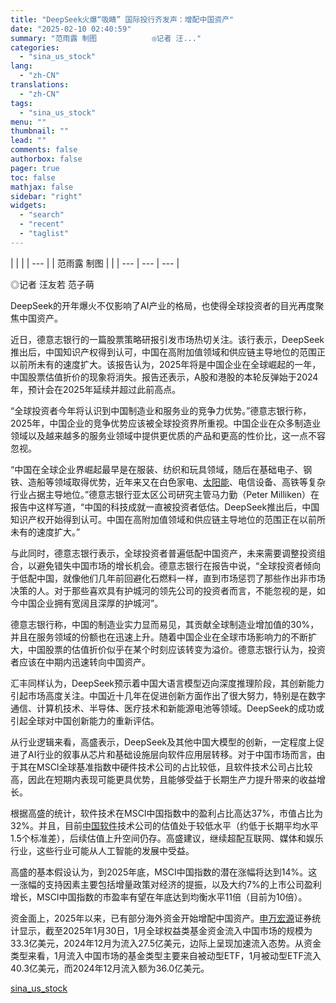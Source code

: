 ```yaml
---
title: "DeepSeek火爆“吸睛” 国际投行齐发声：增配中国资产"
date: "2025-02-10 02:40:59"
summary: "范雨露 制图         　　◎记者 汪..."
categories:
  - "sina_us_stock"
lang:
  - "zh-CN"
translations:
  - "zh-CN"
tags:
  - "sina_us_stock"
menu: ""
thumbnail: ""
lead: ""
comments: false
authorbox: false
pager: true
toc: false
mathjax: false
sidebar: "right"
widgets:
  - "search"
  - "recent"
  - "taglist"
---
```


| |  | | --- | | 范雨露 制图 | |
| --- | --- | --- |

◎记者 汪友若 范子萌

DeepSeek的开年爆火不仅影响了AI产业的格局，也使得全球投资者的目光再度聚焦中国资产。

近日，德意志银行的一篇股票策略研报引发市场热切关注。该行表示，DeepSeek推出后，中国知识产权得到认可，中国在高附加值领域和供应链主导地位的范围正以前所未有的速度扩大。该报告认为，2025年将是中国企业在全球崛起的一年，中国股票估值折价的现象将消失。报告还表示，A股和港股的本轮反弹始于2024年，预计会在2025年延续并超过此前高点。

“全球投资者今年将认识到中国制造业和服务业的竞争力优势。”德意志银行称，2025年，中国企业的竞争优势应该被全球投资界所重视。中国企业在众多制造业领域以及越来越多的服务业领域中提供更优质的产品和更高的性价比，这一点不容忽视。

“中国在全球企业界崛起最早是在服装、纺织和玩具领域，随后在基础电子、钢铁、造船等领域取得优势，近年来又在白色家电、[太阳能](https://finance.sina.com.cn/realstock/company/sz000591/nc.shtml)、电信设备、高铁等复杂行业占据主导地位。”德意志银行亚太区公司研究主管马力勤（Peter Milliken）在报告中这样写道，“中国的科技成就一直被投资者低估。DeepSeek推出后，中国知识产权开始得到认可。中国在高附加值领域和供应链主导地位的范围正在以前所未有的速度扩大。”

与此同时，德意志银行表示，全球投资者普遍低配中国资产，未来需要调整投资组合，以避免错失中国市场的增长机会。德意志银行在报告中说，“全球投资者倾向于低配中国，就像他们几年前回避化石燃料一样，直到市场惩罚了那些作出非市场决策的人。对于那些喜欢具有护城河的领先公司的投资者而言，不能忽视的是，如今中国企业拥有宽阔且深厚的护城河”。

德意志银行称，中国的制造业实力显而易见，其贡献全球制造业增加值的30%，并且在服务领域的份额也在迅速上升。随着中国企业在全球市场影响力的不断扩大，中国股票的估值折价似乎在某个时刻应该转变为溢价。德意志银行认为，投资者应该在中期内迅速转向中国资产。

汇丰同样认为，DeepSeek预示着中国大语言模型迈向深度推理阶段，其创新能力引起市场高度关注。中国近十几年在促进创新方面作出了很大努力，特别是在数字通信、计算机技术、半导体、医疗技术和新能源电池等领域。DeepSeek的成功或引起全球对中国创新能力的重新评估。

从行业逻辑来看，高盛表示，DeepSeek及其他中国大模型的创新，一定程度上促进了AI行业的叙事从芯片和基础设施层向软件应用层转移。对于中国市场而言，由于其在MSCI全球基准指数中硬件技术公司的占比较低，且软件技术公司占比较高，因此在短期内表现可能更具优势，且能够受益于长期生产力提升带来的收益增长。

根据高盛的统计，软件技术在MSCI中国指数中的盈利占比高达37%，市值占比为32%。并且，目前[中国软件](https://finance.sina.com.cn/realstock/company/sh600536/nc.shtml)技术公司的估值处于较低水平（约低于长期平均水平1.5个标准差），后续估值上升空间仍存。高盛建议，继续超配互联网、媒体和娱乐行业，这些行业可能从人工智能的发展中受益。

高盛的基本假设认为，到2025年底，MSCI中国指数的潜在涨幅将达到14%。这一涨幅的支持因素主要包括增量政策对经济的提振，以及大约7%的上市公司盈利增长，MSCI中国指数的市盈率有望在年底达到均衡水平11倍（目前为10倍）。

资金面上，2025年以来，已有部分海外资金开始增配中国资产。[申万宏源](https://finance.sina.com.cn/realstock/company/sz000166/nc.shtml)证券统计显示，截至2025年1月30日，1月全球权益类基金资金流入中国市场的规模为33.3亿美元，2024年12月为流入27.5亿美元，边际上呈现加速流入态势。从资金类型来看，1月流入中国市场的基金类型主要来自被动型ETF，1月被动型ETF流入40.3亿美元，而2024年12月流入额为36.0亿美元。

[sina_us_stock](https://finance.sina.com.cn/world/2025-02-10/doc-ineixncu4220971.shtml)
